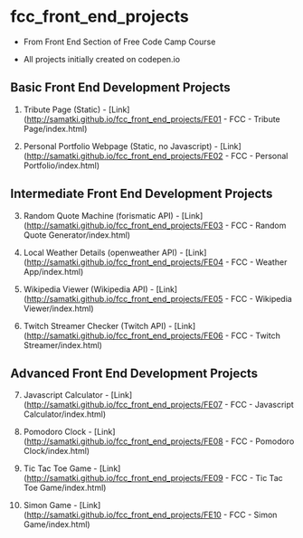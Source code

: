 # fcc_front_end_projects
- From Front End Section of Free Code Camp Course

- All projects initially created on codepen.io

 ## Basic Front End Development Projects

1. Tribute Page (Static) - [Link](http://samatki.github.io/fcc_front_end_projects/FE01 - FCC - Tribute Page/index.html)

2. Personal Portfolio Webpage (Static, no Javascript) - [Link](http://samatki.github.io/fcc_front_end_projects/FE02 - FCC - Personal Portfolio/index.html)

 ## Intermediate Front End Development Projects

3. Random Quote Machine (forismatic API) - [Link](http://samatki.github.io/fcc_front_end_projects/FE03 - FCC - Random Quote Generator/index.html)

4. Local Weather Details (openweather API) - [Link](http://samatki.github.io/fcc_front_end_projects/FE04 - FCC - Weather App/index.html)

5. Wikipedia Viewer (Wikipedia API) - [Link](http://samatki.github.io/fcc_front_end_projects/FE05 - FCC - Wikipedia Viewer/index.html)

6. Twitch Streamer Checker (Twitch API) - [Link](http://samatki.github.io/fcc_front_end_projects/FE06 - FCC - Twitch Streamer/index.html)

 ## Advanced Front End Development Projects

7. Javascript Calculator - [Link](http://samatki.github.io/fcc_front_end_projects/FE07 - FCC - Javascript Calculator/index.html)

8. Pomodoro Clock - [Link](http://samatki.github.io/fcc_front_end_projects/FE08 - FCC - Pomodoro Clock/index.html)

9. Tic Tac Toe Game - [Link](http://samatki.github.io/fcc_front_end_projects/FE09 - FCC - Tic Tac Toe Game/index.html)

10. Simon Game - [Link](http://samatki.github.io/fcc_front_end_projects/FE10 - FCC - Simon Game/index.html)
